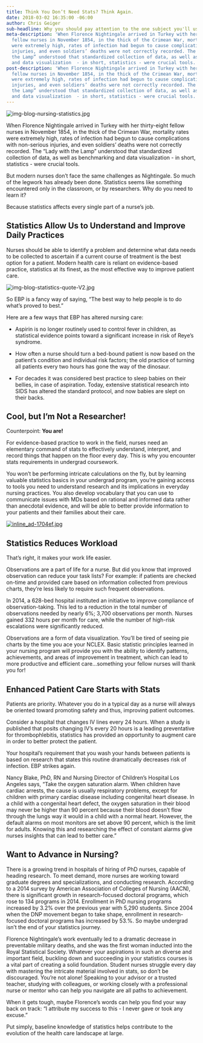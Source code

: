 ```yaml
---
title: Think You Don’t Need Stats? Think Again.
date: 2018-03-02 16:35:00 -06:00
author: Chris Geiger
sub-headline: Why you should pay attention to the one subject you'll use everyday.
meta-description: 'When Florence Nightingale arrived in Turkey with her thirty-eight
  fellow nurses in November 1854, in the thick of the Crimean War, mortality rates
  were extremely high, rates of infection had begun to cause complications with non-serious
  injuries, and even soldiers’ deaths were not correctly recorded. The “Lady with
  the Lamp” understood that standardized collection of data, as well as benchmarking
  and data visualization  - in short, statistics - were crucial tools. '
post-description: 'When Florence Nightingale arrived in Turkey with her thirty-eight
  fellow nurses in November 1854, in the thick of the Crimean War, mortality rates
  were extremely high, rates of infection had begun to cause complications with non-serious
  injuries, and even soldiers’ deaths were not correctly recorded. The “Lady with
  the Lamp” understood that standardized collection of data, as well as benchmarking
  and data visualization  - in short, statistics - were crucial tools. '
---
```


![img-blog-nursing-statistics.jpg](/blog/uploads/img-blog-nursing-statistics.jpg)

When Florence Nightingale arrived in Turkey with her thirty-eight fellow nurses in November 1854, in the thick of the Crimean War, mortality rates were extremely high, rates of infection had begun to cause complications with non-serious injuries, and even soldiers’ deaths were not correctly recorded. The “Lady with the Lamp” understood that standardized collection of data, as well as benchmarking and data visualization  - in short, statistics - were crucial tools. 

But modern nurses don’t face the same challenges as Nightingale. So much of the legwork has already been done. Statistics seems like something encountered only in the classroom, or by researchers. Why do you need to learn it?

Because statistics affects every single part of a nurse’s job.

## Statistics Allow Us to Understand and Improve Daily Practices

Nurses should be able to identify a problem and determine what data needs to be collected to ascertain if a current course of treatment is the best option for a patient. Modern health care is reliant on evidence-based practice, statistics at its finest, as the most effective way to improve patient care. 

![img-blog-statistics-quote-V2.jpg](/blog/uploads/img-blog-statistics-quote-V2.jpg)

So EBP is a fancy way of saying, “The best way to help people is to do what’s proved to best.”

Here are a few ways that EBP has altered nursing care:

- Aspirin is no longer routinely used to control fever in children, as statistical evidence points toward a significant increase in risk of Reye’s syndrome.

- How often a nurse should turn a bed-bound patient is now based on the patient’s condition and individual risk factors; the old practice of turning all patients every two hours has gone the way of the dinosaur.

- For decades it was considered best practice to sleep babies on their bellies, in case of aspiration. Today, extensive statistical research into SIDS has altered the standard protocol, and now babies are slept on their backs.

## Cool, but I’m Not a Researcher!

Counterpoint: **You are!**

For evidence-based practice to work in the field, nurses need an elementary command of stats to effectively understand, interpret, and record things that happen on the floor every day. This is why you encounter stats requirements in undergrad coursework.

You won’t be performing intricate calculations on the fly, but by learning valuable statistics basics in your undergrad program, you’re gaining access to tools you need to understand research and its implications in everyday nursing practices. You also develop vocabulary that you can use to communicate issues with MDs based on rational and informed data rather than anecdotal evidence, and will be able to better provide information to your patients and their families about their care.

[![inline_ad-1704ef.jpg](/blog/uploads/inline_ad-1704ef.jpg)](https://startlearning.wyzant.com/rad-nursing-blog-lp/?urlname=Nursing&utm_source=rad-blog)

## Statistics Reduces Workload

That’s right, it makes your work life easier.

Observations are a part of life for a nurse. But did you know that improved observation can reduce your task lists? For example: if patients are checked on-time and provided care based on information collected from previous charts, they’re less likely to require such frequent observations.

In 2014, a 628-bed hospital instituted an initiative to improve compliance of observation-taking. This led to a reduction in the total number of observations needed by nearly 6%; 3,700 observations per month. Nurses gained 332 hours per month for care, while the number of high-risk escalations were significantly reduced. 

Observations are a form of data visualization. You’ll be tired of seeing pie charts by the time you ace your NCLEX. Basic statistic principles learned in your nursing program will provide you with the ability to identify patterns, achievements, and areas of improvement in treatment, which can lead to more productive and efficient care...something your fellow nurses will thank you for!

## Enhanced Patient Care Starts with Stats

Patients are priority. Whatever you do in a typical day as a nurse will always be oriented toward promoting safety and thus, improving patient outcomes. 

Consider a hospital that changes IV lines every 24 hours. When a study is published that posits changing IV’s every 20 hours is a leading preventative for thrombophlebitis, statistics has provided an opportunity to augment care in order to better protect the patient.

Your hospital’s requirement that you wash your hands between patients is based on research that states this routine dramatically decreases risk of infection. EBP strikes again.

Nancy Blake, PhD, RN and Nursing Director of Children’s Hospital Los Angeles says, “Take the oxygen saturation alarm. When children have cardiac arrests, the cause is usually respiratory problems, except for children with primary cardiac disease including congenital heart disease. In a child with a congenital heart defect, the oxygen saturation in their blood may never be higher than 90 percent because their blood doesn’t flow through the lungs way it would in a child with a normal heart. However, the default alarms on most monitors are set above 90 percent, which is the limit for adults. Knowing this and researching the effect of constant alarms give nurses insights that can lead to better care.”

## Want to Advance in Nursing? 

There is a growing trend in hospitals of hiring of PhD nurses, capable of heading research. To meet demand, more nurses are working toward graduate degrees and specializations, and conducting research. According to a 2014 survey by American Association of Colleges of Nursing (AACN), there is significant growth in research-focused doctoral programs, which rose to 134 programs in 2014. Enrollment in PhD nursing programs increased by 3.2% over the previous year with 5,290 students. Since 2004 when the DNP movement began to take shape, enrollment in research-focused doctoral programs has increased by 53.%. So maybe undergrad isn’t the end of your statistics journey. 

Florence Nightingale’s work eventually led to a dramatic decrease in preventable military deaths, and she was the first woman inducted into the Royal Statistical Society. Whatever your aspirations in such an diverse and important field, buckling down and succeeding in your statistics courses is a vital part of creating a solid foundation. Student nurses struggle every day with mastering the intricate material involved in stats, so don’t be discouraged. You’re not alone! Speaking to your advisor or a trusted teacher, studying with colleagues, or working closely with a professional nurse or mentor who can help you navigate are all paths to achievement.

When it gets tough, maybe Florence’s words can help you find your way back on track: “I attribute my success to this - I never gave or took any excuse.”

Put simply, baseline knowledge of statistics helps contribute to the evolution of the health care landscape at large.
